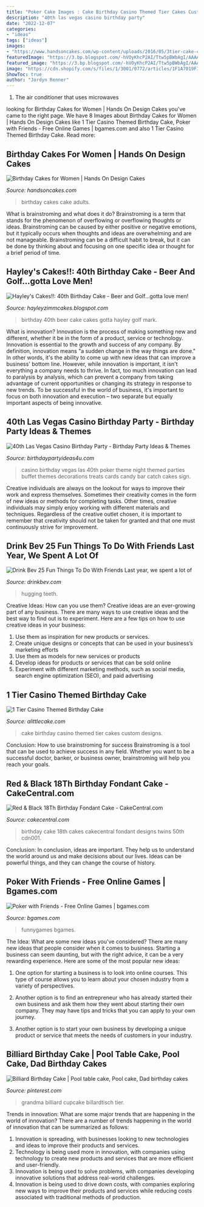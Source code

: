 ```yaml
---
title: "Poker Cake Images : Cake Birthday Casino Themed Tier Cakes Custom Designs"
description: "40th las vegas casino birthday party"
date: "2022-12-07"
categories:
- "ideas"
tags: ["ideas"]
images:
- "https://www.handsoncakes.com/wp-content/uploads/2016/05/3tier-cake-chanel-girls-party-087.jpg"
featuredImage: "https://3.bp.blogspot.com/-hVOyKhcP2AI/Ttw5pBWbAgI/AAAAAAAAALo/CxIlpCCt_s0/s1600/IMG_4692.jpg"
featured_image: "https://3.bp.blogspot.com/-hVOyKhcP2AI/Ttw5pBWbAgI/AAAAAAAAALo/CxIlpCCt_s0/s1600/IMG_4692.jpg"
image: "https://cdn.shopify.com/s/files/1/3001/0772/articles/1F1A7019FINALedit_190f7ac9-4422-417e-82f7-45e2dd8a3265_1200x1200.jpg?v=1626516401"
ShowToc: true
author: "Jordyn Renner"
---
```



1. The air conditioner that uses microwaves

	

		
looking for Birthday Cakes for Women | Hands On Design Cakes you've came to the right page. We have 8 Images about Birthday Cakes for Women | Hands On Design Cakes like 1 Tier Casino Themed Birthday Cake, Poker with Friends - Free Online Games | bgames.com and also 1 Tier Casino Themed Birthday Cake. Read more:
		
    
## Birthday Cakes For Women | Hands On Design Cakes

<img loading=lazy src="https://www.handsoncakes.com/wp-content/uploads/2016/05/3tier-cake-chanel-girls-party-087.jpg" onerror="this.onerror=null;this.src='https://tse1.mm.bing.net/th?id=OIP.pZKdfi7ipzpD8yzBOtV4BwHaJk&amp;pid=15.1';" alt="Birthday Cakes for Women | Hands On Design Cakes">

_Source: handsoncakes.com_

>birthday cakes cake adults. 

	

What is brainstroming and what does it do?
Brainstroming is a term that stands for the phenomenon of overflowing or overflowing thoughts or ideas. Brainstroming can be caused by either positive or negative emotions, but it typically occurs when thoughts and ideas are overwhelming and are not manageable. Brainstroming can be a difficult habit to break, but it can be done by thinking about and focusing on one specific idea or thought for a brief period of time.

    
## Hayley&#039;s Cakes!!: 40th Birthday Cake - Beer And Golf...gotta Love Men!

<img loading=lazy src="https://3.bp.blogspot.com/-hVOyKhcP2AI/Ttw5pBWbAgI/AAAAAAAAALo/CxIlpCCt_s0/s1600/IMG_4692.jpg" onerror="this.onerror=null;this.src='https://tse1.mm.bing.net/th?id=OIP.Z-PQyV3e0gDO1G3ST1wNoQHaLG&amp;pid=15.1';" alt="Hayley&#039;s Cakes!!: 40th Birthday Cake - Beer and Golf...gotta love men!">

_Source: hayleyzimmcakes.blogspot.com_

>birthday 40th beer cake cakes gotta hayley golf mark. 

	

What is innovation?
Innovation is the process of making something new and different, whether it be in the form of a product, service or technology. Innovation is essential to the growth and success of any company. By definition, innovation means "a sudden change in the way things are done." In other words, it's the ability to come up with new ideas that can improve a business' bottom line.
However, while innovation is important, it isn't everything a company needs to thrive. In fact, too much innovation can lead to paralysis by analysis, which can prevent a company from taking advantage of current opportunities or changing its strategy in response to new trends. To be successful in the world of business, it's important to focus on both innovation and execution – two separate but equally important aspects of being innovative.

    
## 40th Las Vegas Casino Birthday Party - Birthday Party Ideas &amp; Themes

<img loading=lazy src="http://www.birthdaypartyideas4u.com/wp-content/uploads/2015/02/poker-themed-treats-366x550.jpg" onerror="this.onerror=null;this.src='https://tse2.mm.bing.net/th?id=OIP.JtqAkXB5Ioy0lTyuYPtDwAHaLI&amp;pid=15.1';" alt="40th Las Vegas Casino Birthday Party - Birthday Party Ideas &amp; Themes">

_Source: birthdaypartyideas4u.com_

>casino birthday vegas las 40th poker theme night themed parties buffet themes decorations treats cards candy bar catch cakes sign. 

	

Creative individuals are always on the lookout for ways to improve their work and express themselves. Sometimes their creativity comes in the form of new ideas or methods for completing tasks. Other times, creative individuals may simply enjoy working with different materials and techniques. Regardless of the creative outlet chosen, it is important to remember that creativity should not be taken for granted and that one must continuously strive for improvement.

    
## Drink Bev 25 Fun Things To Do With Friends Last Year, We Spent A Lot Of

<img loading=lazy src="https://cdn.shopify.com/s/files/1/3001/0772/articles/1F1A7019FINALedit_190f7ac9-4422-417e-82f7-45e2dd8a3265_1200x1200.jpg?v=1626516401" onerror="this.onerror=null;this.src='https://tse2.mm.bing.net/th?id=OIP.BAhlWcRvw4Nd1nGRJGeAzQHaE8&amp;pid=15.1';" alt="Drink Bev 25 Fun Things To Do With Friends Last year, we spent a lot of">

_Source: drinkbev.com_

>hugging teeth. 

	

Creative Ideas: How can you use them?
Creative ideas are an ever-growing part of any business. There are many ways to use creative ideas and the best way to find out is to experiment. Here are a few tips on how to use creative ideas in your business:
1. Use them as inspiration for new products or services.
2. Create unique designs or concepts that can be used in your business’s marketing efforts  
3. Use them as models for new services or products 
4. Develop ideas for products or services that can be sold online 
5. Experiment with different marketing methods, such as social media, search engine optimization (SEO), and paid advertising 

    
## 1 Tier Casino Themed Birthday Cake

<img loading=lazy src="https://alittlecake.com/wp-content/uploads/2019/09/1-Tier-Casino-Themed-Birthday-Cake.jpg" onerror="this.onerror=null;this.src='https://tse2.mm.bing.net/th?id=OIP.ksEFja53sBkCZn0VaUHaiwHaIm&amp;pid=15.1';" alt="1 Tier Casino Themed Birthday Cake">

_Source: alittlecake.com_

>cake birthday casino themed tier cakes custom designs. 

	

Conclusion: How to use brainstroming for success
Brainstroming is a tool that can be used to achieve success in any field. Whether you want to be a successful doctor, banker, or business owner, brainstroming will help you reach your goals.

    
## Red &amp; Black 18Th Birthday Fondant Cake - CakeCentral.com

<img loading=lazy src="https://cdn001.cakecentral.com/gallery/2015/03/900_829395vFOP_red-amp-black-18th-birthday-fondant-cake.jpg" onerror="this.onerror=null;this.src='https://tse3.mm.bing.net/th?id=OIP.UfM0Y1H4GjQ27TjfaAPRnAHaJ4&amp;pid=15.1';" alt="Red &amp; Black 18Th Birthday Fondant Cake - CakeCentral.com">

_Source: cakecentral.com_

>birthday cake 18th cakes cakecentral fondant designs twins 50th cdn001. 

	

Conclusion:
In conclusion, ideas are important. They help us to understand the world around us and make decisions about our lives. Ideas can be powerful things, and they can change the course of history.

    
## Poker With Friends - Free Online Games | Bgames.com

<img loading=lazy src="https://assets.bgames.com/8/114048/100675/poker-with-friends-screenshot-1.jpg" onerror="this.onerror=null;this.src='https://tse3.mm.bing.net/th?id=OIP.lXBxSUKQtgdfYKazBnC90wHaEK&amp;pid=15.1';" alt="Poker with Friends - Free Online Games | bgames.com">

_Source: bgames.com_

>funnygames bgames. 

	

The Idea: What are some new ideas you've considered?
There are many new ideas that people consider when it comes to business. Starting a business can seem daunting, but with the right advice, it can be a very rewarding experience. Here are some of the most popular new ideas:
1. One option for starting a business is to look into online courses. This type of course allows you to learn about your chosen industry from a variety of perspectives.

2. Another option is to find an entrepreneur who has already started their own business and ask them how they went about starting their own company. They may have tips and tricks that you can apply to your own journey.

3. Another option is to start your own business by developing a unique product or service that meets the needs of customers in your industry.

    
## Billiard Birthday Cake | Pool Table Cake, Pool Cake, Dad Birthday Cakes

<img loading=lazy src="https://i.pinimg.com/736x/6c/ee/3f/6cee3f8f16d1b20e070dfd3ac733fed7.jpg" onerror="this.onerror=null;this.src='https://tse4.mm.bing.net/th?id=OIP.Pxl9VKtYaqGoWi8eT7ErPgHaJ6&amp;pid=15.1';" alt="Billiard Birthday Cake | Pool table cake, Pool cake, Dad birthday cakes">

_Source: pinterest.com_

>grandma billiard cupcake billardtisch tier. 

	

Trends in innovation: What are some major trends that are happening in the world of innovation?
There are a number of trends happening in the world of innovation that can be summarized as follows: 
1. Innovation is spreading, with businesses looking to new technologies and ideas to improve their products and services. 
2. Technology is being used more in innovation, with companies using technology to create new products and services that are more efficient and user-friendly. 
3. Innovation is being used to solve problems, with companies developing innovative solutions that address real-world challenges. 
4. Innovation is being used to drive down costs, with companies exploring new ways to improve their products and services while reducing costs associated with traditional methods of production.

